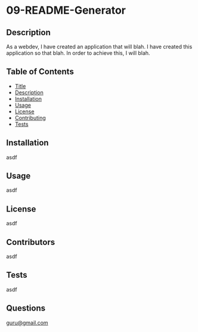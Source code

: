 # 09-README-Generator

## Description
As a webdev, I have created an application that will blah. I have created this application so that blah. In order to achieve this, I will blah.

## Table of Contents

* [Title](#Title)
* [Description](#Description)
* [Installation](#Installation)
* [Usage](#Usage)
* [License](#License)
* [Contributing](#Contributing)
* [Tests](#Tests)

## Installation
asdf

## Usage
asdf

## License
asdf

## Contributors
asdf

## Tests
asdf

## Questions
guru@gmail.com


